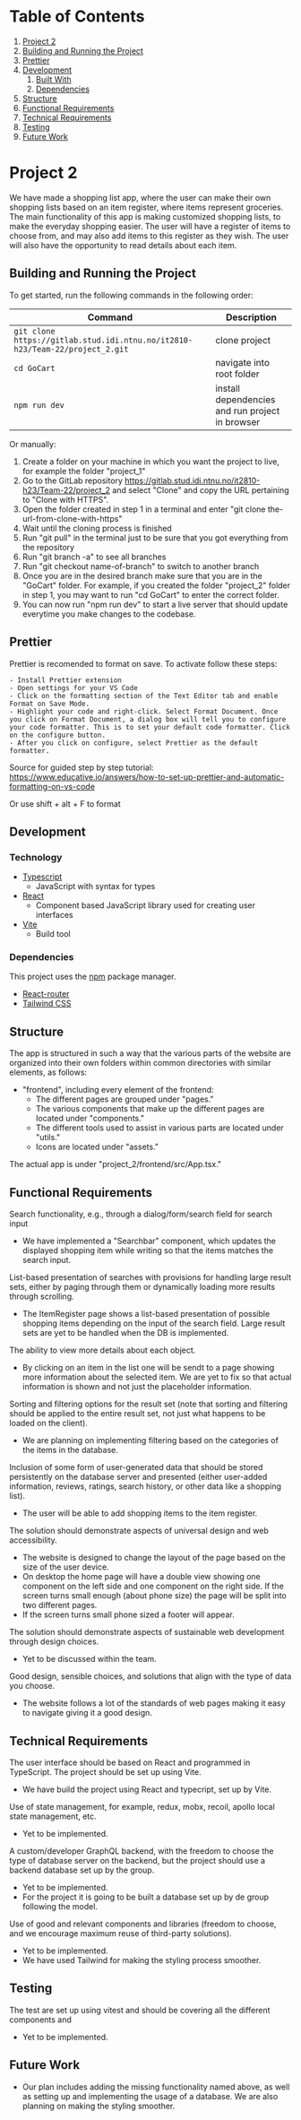 # Table of Contents

1. [Project 2](#project-2)
2. [Building and Running the Project](#building-and-running-the-project)
3. [Prettier](#prettier)
4. [Development](#development)
   1. [Built With](#built-with)
   2. [Dependencies](#dependencies)
5. [Structure](#structure)
6. [Functional Requirements](#functional-requirements)
7. [Technical Requirements](#technical-requirements)
8. [Testing](#testing)
9. [Future Work](#future-work)

# Project 2
We have made a shopping list app, where the user can make their own shopping lists based on an item register, where items represent groceries. The main functionality of this app is making customized shopping lists, to make the everyday shopping easier. The user will have a register of items to choose from, and may also add items to this register as they wish. The user will also have the opportunity to read details about each item.

## Building and Running the Project
To get started, run the following commands in the following order:

| Command                                                                       | Description                                        |
| ----------------------------------------------------------------------------- | -------------------------------------------------- |
| `git clone https://gitlab.stud.idi.ntnu.no/it2810-h23/Team-22/project_2.git ` | clone project                                      |
| `cd GoCart`                                                                   | navigate into root folder                          |
| `npm run dev`                                                                 | install dependencies and run project in browser    |

Or manually:

1. Create a folder on your machine in which you want the project to live, for example the folder "project_1"
2. Go to the GitLab repository https://gitlab.stud.idi.ntnu.no/it2810-h23/Team-22/project_2 and select "Clone" and copy the URL pertaining to "Clone with HTTPS".
3. Open the folder created in step 1 in a terminal and enter "git clone the-url-from-clone-with-https"
4. Wait until the cloning process is finished
5. Run "git pull" in the terminal just to be sure that you got everything from the repository
6. Run "git branch -a" to see all branches
7. Run "git checkout name-of-branch" to switch to another branch
8. Once you are in the desired branch make sure that you are in the "GoCart" folder. For example, if you created the folder "project_2" folder in step 1, you may want to run "cd GoCart" to enter the correct folder.
9. You can now run "npm run dev" to start a live server that should update everytime you make changes to the codebase.

## Prettier

Prettier is recomended to format on save. To activate follow these steps:

```
- Install Prettier extension
- Open settings for your VS Code
- Click on the formatting section of the Text Editor tab and enable Format on Save Mode.
- Highlight your code and right-click. Select Format Document. Once you click on Format Document, a dialog box will tell you to configure your code formatter. This is to set your default code formatter. Click on the configure button.
- After you click on configure, select Prettier as the default formatter.
```

Source for guided step by step tutorial: https://www.educative.io/answers/how-to-set-up-prettier-and-automatic-formatting-on-vs-code

Or use shift + alt + F to format

## Development

### Technology

- [Typescript](https://www.typescriptlang.org/)
  - JavaScript with syntax for types
- [React](https://reactjs.org/)
  - Component based JavaScript library used for creating user interfaces
- [Vite](https://vitejs.dev/)
  - Build tool

### Dependencies

This project uses the [npm](https://www.npmjs.com/) package manager.

- [React-router](https://reactrouter.com/en/main)
- [Tailwind CSS](https://tailwindcss.com/)

## Structure
The app is structured in such a way that the various parts of the website are organized into their own folders within common directories with similar elements, as follows:
* "frontend", including every element of the frontend:
    - The different pages are grouped under "pages."
    - The various components that make up the different pages are located under "components."
    - The different tools used to assist in various parts are located under "utils."
    - Icons are located under "assets."

The actual app is under "project_2/frontend/src/App.tsx."

## Functional Requirements
Search functionality, e.g., through a dialog/form/search field for search input
* We have implemented a "Searchbar" component, which updates the displayed shopping item while writing so that the items matches the search input.

List-based presentation of searches with provisions for handling large result sets, either by paging through them or dynamically loading more results through scrolling.
* The ItemRegister page shows a list-based presentation of possible shopping items depending on the input of the search field. Large result sets are yet to be handled when the DB is implemented.

The ability to view more details about each object.
* By clicking on an item in the list one will be sendt to a page showing more information about the selected item. We are yet to fix so that actual information is shown and not just the placeholder information.

Sorting and filtering options for the result set (note that sorting and filtering should be applied to the entire result set, not just what happens to be loaded on the client).
* We are planning on implementing filtering based on the categories of the items in the database.

Inclusion of some form of user-generated data that should be stored persistently on the database server and presented (either user-added information, reviews, ratings, search history, or other data like a shopping list). 
* The user will be able to add shopping items to the item register.

The solution should demonstrate aspects of universal design and web accessibility.
* The website is designed to change the layout of the page based on the size of the user device. 
* On desktop the home page will have a double view showing one component on the left side and one component on the right side. If the screen turns small enough (about phone size) the page will be split into two different pages.
* If the screen turns small phone sized a footer will appear.

The solution should demonstrate aspects of sustainable web development through design choices.
*  Yet to be discussed within the team.

Good design, sensible choices, and solutions that align with the type of data you choose.
* The website follows a lot of the standards of web pages making it easy to navigate giving it a good design.

## Technical Requirements
The user interface should be based on React and programmed in TypeScript. The project should be set up using Vite.
* We have build the project using React and typecript, set up by Vite.

Use of state management, for example, redux, mobx, recoil, apollo local state management, etc.
* Yet to be implemented.

A custom/developer GraphQL backend, with the freedom to choose the type of database server on the backend, but the project should use a backend database set up by the group.
* Yet to be implemented.
* For the project it is going to be built a database set up by de group following the  model. 

Use of good and relevant components and libraries (freedom to choose, and we encourage maximum reuse of third-party solutions).
* Yet to be implemented.
* We have used Tailwind for making the styling process smoother.

## Testing
The test are set up using vitest and should be covering all the different components and 
* Yet to be implemented.

## Future Work
- Our plan includes adding the missing functionality named above, as well as setting up and implementing the usage of a database. We are also planning on making the styling smoother.